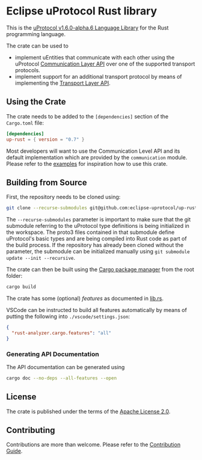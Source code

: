 # Eclipse uProtocol Rust library

This is the [uProtocol v1.6.0-alpha.6 Language Library](https://github.com/eclipse-uprotocol/uprotocol-spec/blob/v1.6.0-alpha.6/languages.adoc) for the Rust programming language.

The crate can be used to

* implement uEntities that communicate with each other using the uProtocol [Communication Layer API](https://github.com/eclipse-uprotocol/up-spec/blob/v1.6.0-alpha.6/up-l2/api.adoc) over one of the supported transport protocols.
* implement support for an additional transport protocol by means of implementing the [Transport Layer API](https://github.com/eclipse-uprotocol/up-spec/blob/v1.6.0-alpha.6/up-l1/README.adoc).

## Using the Crate
<!--
`uman~up-language-using~1`
Covers:
- req~up-language-documentation~
-->
The crate needs to be added to the `[dependencies]` section of the `Cargo.toml` file:

```toml
[dependencies]
up-rust = { version = "0.7" }
```

Most developers will want to use the Communication Level API and its default implementation which are provided by the `communication` module. Please refer to the [examples](./examples/) for inspiration how to use this crate.

## Building from Source
<!--
`uman~up-language-building~1`
Covers:
- req~up-language-documentation~1
-->

First, the repository needs to be cloned using:

```sh
git clone --recurse-submodules git@github.com:eclipse-uprotocol/up-rust
```

The `--recurse-submodules` parameter is important to make sure that the git submodule referring to the uProtocol type definitions is being initialized in the workspace. The proto3 files contained in that submodule define uProtocol's basic types and are being compiled into Rust code as part of the build process.
If the repository has already been cloned without the parameter, the submodule can be initialized manually using `git submodule update --init --recursive`.

The crate can then be built using the [Cargo package manager](https://doc.rust-lang.org/cargo/) from the root folder:
<!--
`impl~use-cargo-build-system~1`
Covers:
- req~up-language-build-sys~1
- req~up-language-build-deps~1
-->

```sh
cargo build
```

The crate has some (optional) _features_ as documented in [lib.rs](src/lib.rs).

VSCode can be instructed to build all features automatically by means of putting the following into `./vscode/settings.json`:

```json
{
  "rust-analyzer.cargo.features": "all"
}
```

### Generating API Documentation

The API documentation can be generated using

```sh
cargo doc --no-deps --all-features --open
```

## License

The crate is published under the terms of the [Apache License 2.0](LICENSE).

## Contributing

Contributions are more than welcome. Please refer to the [Contribution Guide](CONTRIBUTING.md).
